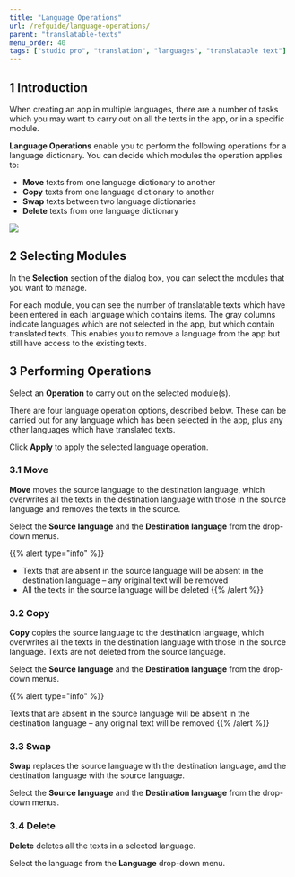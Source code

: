 ```yaml
---
title: "Language Operations"
url: /refguide/language-operations/
parent: "translatable-texts"
menu_order: 40
tags: ["studio pro", "translation", "languages", "translatable text"]
---
```


## 1 Introduction

When creating an app in multiple languages, there are a number of tasks which you may want to carry out on all the texts in the app, or in a specific module.

**Language Operations** enable you to perform the following operations for a language dictionary. You can decide which modules the operation applies to:

* **Move** texts from one language dictionary to another
* **Copy** texts from one language dictionary to another
* **Swap** texts between two language dictionaries
* **Delete** texts from one language dictionary

![](/attachments/refguide/modeling/menus/translatable-texts/language-operations/language_operations.png)

## 2 Selecting Modules

In the **Selection** section of the dialog box, you can select the modules that you want to manage.

For each module, you can see the number of translatable texts which have been entered in each language which contains items. The gray columns indicate languages which are not selected in the app, but which contain translated texts. This enables you to remove a language from the app but still have access to the existing texts.

## 3 Performing Operations

Select an **Operation** to carry out on the selected module(s).

There are four language operation options, described below. These can be carried out for any language which has been selected in the app, plus any other languages which have translated texts.

Click **Apply** to apply the selected language operation.

### 3.1 Move

**Move** moves the source language to the destination language, which overwrites all the texts in the destination language with those in the source language and removes the texts in the source.

Select the **Source language** and the **Destination language** from the  drop-down menus.

{{% alert type="info" %}}
* Texts that are absent in the source language will be absent in the destination language – any original text will be removed
* All the texts in the source language will be deleted
{{% /alert %}}

### 3.2 Copy

**Copy** copies the source language to the destination language, which overwrites all the texts in the destination language with those in the source language. Texts are not deleted from the source language.

Select the **Source language** and the **Destination language** from the  drop-down menus.

{{% alert type="info" %}}

Texts that are absent in the source language will be absent in the destination language – any original text will be removed
{{% /alert %}}

### 3.3 Swap

**Swap** replaces the source language with the destination language, and the destination language with the source language.

Select the **Source language** and the **Destination language** from the  drop-down menus.

### 3.4 Delete

**Delete** deletes all the texts in a selected language. 

Select the language from the **Language** drop-down menu.
